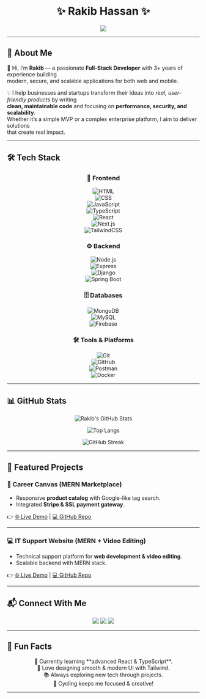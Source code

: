 <h1 align="center">  
✨ Rakib Hassan ✨  
</h1>  

<p align="center">  
  <img src="https://readme-typing-svg.herokuapp.com?size=28&duration=4000&color=00FFAA&center=true&vCenter=true&width=550&lines=🚀+Full+Stack+Developer;+MERN+%7C+React.js+next.js+%7C+nest.js+express.js;🛠️+Clean+Code+%7C+Scalable+Apps;📚+Always+Learning+New+Tech!" />  
</p>  

---
## 🎨 About Me  

<p align="center" style="font-size: 1.15em; line-height: 1.6;">  

👋 Hi, I’m <strong>Rakib</strong> — a passionate <strong>Full-Stack Developer</strong> with 3+ years of experience building  
modern, secure, and scalable applications for both web and mobile.  

💡 I help businesses and startups transform their ideas into <em>real, user-friendly products</em> by writing  
<strong>clean, maintainable code</strong> and focusing on <strong>performance, security, and scalability</strong>.  
Whether it’s a simple MVP or a complex enterprise platform, I aim to deliver solutions  
that create real impact.  

</p>  

---

## 🛠️ Tech Stack  

<div align="center">  

### 🎨 Frontend  
![HTML](https://img.shields.io/badge/HTML-FF5733?style=for-the-badge&logo=html5&logoColor=white)  
![CSS](https://img.shields.io/badge/CSS-1572B6?style=for-the-badge&logo=css3&logoColor=white)  
![JavaScript](https://img.shields.io/badge/JavaScript-F7E018?style=for-the-badge&logo=javascript&logoColor=black)  
![TypeScript](https://img.shields.io/badge/TypeScript-2F74C0?style=for-the-badge&logo=typescript&logoColor=white)  
![React](https://img.shields.io/badge/React-00D8FF?style=for-the-badge&logo=react&logoColor=black)  
![Next.js](https://img.shields.io/badge/Next.js-000000?style=for-the-badge&logo=nextdotjs&logoColor=white)  
![TailwindCSS](https://img.shields.io/badge/Tailwind-38B2AC?style=for-the-badge&logo=tailwindcss&logoColor=white)  

### ⚙️ Backend  
![Node.js](https://img.shields.io/badge/Node.js-339933?style=for-the-badge&logo=node.js&logoColor=white)  
![Express](https://img.shields.io/badge/Express-000000?style=for-the-badge&logo=express&logoColor=white)  
![Django](https://img.shields.io/badge/Django-092E20?style=for-the-badge&logo=django&logoColor=white)  
![Spring Boot](https://img.shields.io/badge/SpringBoot-6DB33F?style=for-the-badge&logo=springboot&logoColor=white)  

### 🗄️ Databases  
![MongoDB](https://img.shields.io/badge/MongoDB-4DB33D?style=for-the-badge&logo=mongodb&logoColor=white)  
![MySQL](https://img.shields.io/badge/MySQL-00758F?style=for-the-badge&logo=mysql&logoColor=white)  
![Firebase](https://img.shields.io/badge/Firebase-FFCA28?style=for-the-badge&logo=firebase&logoColor=black)  

### 🛠️ Tools & Platforms  
![Git](https://img.shields.io/badge/Git-F14E32?style=for-the-badge&logo=git&logoColor=white)  
![GitHub](https://img.shields.io/badge/GitHub-181717?style=for-the-badge&logo=github&logoColor=white)  
![Postman](https://img.shields.io/badge/Postman-FF6C37?style=for-the-badge&logo=postman&logoColor=white)  
![Docker](https://img.shields.io/badge/Docker-0db7ed?style=for-the-badge&logo=docker&logoColor=white)  

</div>  

---

## 📊 GitHub Stats  

<div align="center">  

![Rakib's GitHub Stats](https://github-readme-stats.vercel.app/api?username=RakibHassanSoft&show_icons=true&theme=radical&count_private=true)  

![Top Langs](https://github-readme-stats.vercel.app/api/top-langs/?username=RakibHassanSoft&layout=compact&theme=tokyonight)  

![GitHub Streak](https://github-readme-streak-stats.herokuapp.com?user=RakibHassanSoft&theme=highcontrast)  

</div>  

---

## 🚀 Featured Projects  

### 🎨 Career Canvas (MERN Marketplace)  
- Responsive **product catalog** with Google-like tag search.  
- Integrated **Stripe & SSL payment gateway**.  

👉 [🌐 Live Demo](https://career-canvas365.netlify.app/) | [💻 GitHub Repo](https://github.com/RakibHassanSoft/career-canvas-client.git)  

---

### 💻 IT Support Website (MERN + Video Editing)  
- Technical support platform for **web development & video editing**.  
- Scalable backend with MERN stack.  

👉 [🌐 Live Demo](https://fastestcreators.com/) | [💻 GitHub Repo](https://github.com/RakibHassanSoft/fastestCreators-client)  

---

## 📬 Connect With Me  

<p align="center">  
  <a href="mailto:rakibulhass@gmail.com"><img src="https://img.shields.io/badge/Email-D14836?style=for-the-badge&logo=gmail&logoColor=white"/></a>  
  <a href="https://www.linkedin.com/in/md-rakibul-islam-900203324/"><img src="https://img.shields.io/badge/LinkedIn-0A66C2?style=for-the-badge&logo=linkedin&logoColor=white"/></a>  
  <a href="https://github.com/RakibHassanSoft"><img src="https://img.shields.io/badge/GitHub-181717?style=for-the-badge&logo=github&logoColor=white"/></a>  
</p>  

---

## 🎯 Fun Facts  

<p align="center">  
🌱 Currently learning **advanced React & TypeScript**. <br/>  
🎨 Love designing smooth & modern UI with Tailwind. <br/>  
📚 Always exploring new tech through projects. <br/>  
🚴 Cycling keeps me focused & creative!  
</p>  

---
